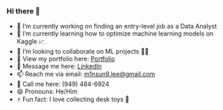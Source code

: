 ### Hi there 👋

- 🔭 I’m currently working on finding an entry-level job as a Data Analyst
- 🌱 I’m currently learning how to optimize machine learning models on Kaggle 📈
- 👯 I’m looking to collaborate on ML projects 🤖🤖
- 📁 View my portfolio here: [Portfolio](https://minsung.me)
- 💬 Message me here: [LinkedIn](https://linkedin.com/in/m1nsun9)
- 📫 Reach me via email: m1nsun9.lee@gmail.com
- 📱 Call me here: (949) 484-6924
- 😄 Pronouns: He/Him
- ⚡ Fun fact: I love collecting desk toys 🧸
